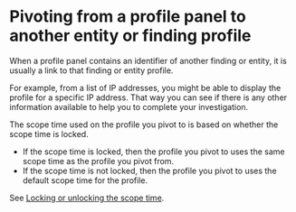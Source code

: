 # Pivoting from a profile panel to another entity or finding profile<a name="profile-panel-pivot"></a>

When a profile panel contains an identifier of another finding or entity, it is usually a link to that finding or entity profile\.

For example, from a list of IP addresses, you might be able to display the profile for a specific IP address\. That way you can see if there is any other information available to help you to complete your investigation\.

The scope time used on the profile you pivot to is based on whether the scope time is locked\.
+ If the scope time is locked, then the profile you pivot to uses the same scope time as the profile you pivot from\.
+ If the scope time is not locked, then the profile you pivot to uses the default scope time for the profile\.

See [Locking or unlocking the scope time](scope-time-lock-unlock.md)\.